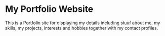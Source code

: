 # My Portfolio Website
This is a Portfolio site for displaying my details including stuuf about me, my skills, my projects, interests and hobbies together with my contact profiles.
